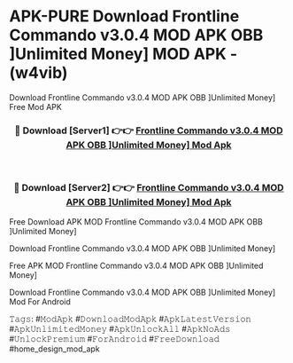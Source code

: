 # APK-PURE Download Frontline Commando v3.0.4 MOD APK   OBB ]Unlimited Money] MOD APK - (w4vib)
Download Frontline Commando v3.0.4 MOD APK   OBB ]Unlimited Money] Free Mod APK

<div align="center">
<h3>🔴 Download [Server1] 👉👉 <a href="https://apk-comot.site?title=Frontline_Commando_v3.0.4_MOD_APK___OBB_]Unlimited_Money]">Frontline Commando v3.0.4 MOD APK   OBB ]Unlimited Money] Mod Apk</a></h3><br>

<h3>🔴 Download [Server2] 👉👉 <a href="https://apk-comot.site?title=Frontline_Commando_v3.0.4_MOD_APK___OBB_]Unlimited_Money]">Frontline Commando v3.0.4 MOD APK   OBB ]Unlimited Money] Mod Apk</a></h3>
</div>


Free Download APK MOD Frontline Commando v3.0.4 MOD APK   OBB ]Unlimited Money]

Download Frontline Commando v3.0.4 MOD APK   OBB ]Unlimited Money] 

Free APK MOD Frontline Commando v3.0.4 MOD APK   OBB ]Unlimited Money] 

Download Frontline Commando v3.0.4 MOD APK   OBB ]Unlimited Money] Mod For Android

𝚃𝚊𝚐𝚜: #𝙼𝚘𝚍𝙰𝚙𝚔 #𝙳𝚘𝚠𝚗𝚕𝚘𝚊𝚍𝙼𝚘𝚍𝙰𝚙𝚔 #𝙰𝚙𝚔𝙻𝚊𝚝𝚎𝚜𝚝𝚅𝚎𝚛𝚜𝚒𝚘𝚗 #𝙰𝚙𝚔𝚄𝚗𝚕𝚒𝚖𝚒𝚝𝚎𝚍𝙼𝚘𝚗𝚎𝚢 #𝙰𝚙𝚔𝚄𝚗𝚕𝚘𝚌𝚔𝙰𝚕𝚕 #𝙰𝚙𝚔𝙽𝚘𝙰𝚍𝚜 #𝚄𝚗𝚕𝚘𝚌𝚔𝙿𝚛𝚎𝚖𝚒𝚞𝚖 #𝙵𝚘𝚛𝙰𝚗𝚍𝚛𝚘𝚒𝚍 #𝙵𝚛𝚎𝚎𝙳𝚘𝚠𝚗𝚕𝚘𝚊𝚍 #home_design_mod_apk